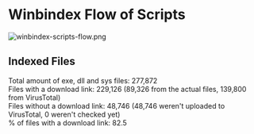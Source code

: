 # Winbindex Flow of Scripts

![winbindex-scripts-flow.png](winbindex-scripts-flow.png)

## Indexed Files

<!--FileStats-->
Total amount of exe, dll and sys files: 277,872  
Files with a download link: 229,126 (89,326 from the actual files, 139,800 from VirusTotal)  
Files without a download link: 48,746 (48,746 weren't uploaded to VirusTotal, 0 weren't checked yet)  
% of files with a download link: 82.5  
<!--/FileStats-->
